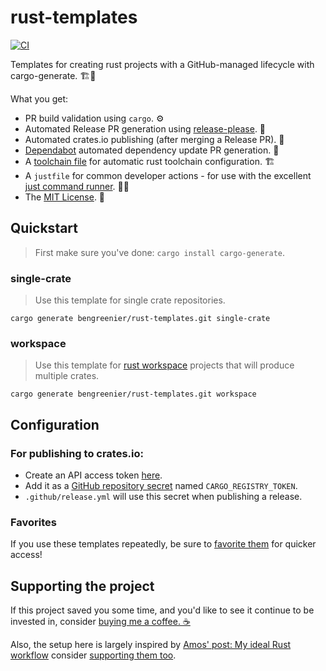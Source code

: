 # rust-templates

[![CI](https://github.com/bengreenier/rust-templates/actions/workflows/ci.yml/badge.svg)](https://github.com/bengreenier/rust-templates/actions/workflows/ci.yml)

Templates for creating rust projects with a GitHub-managed lifecycle with cargo-generate. 🏗️📃

What you get:

- PR build validation using `cargo`. ⚙️
- Automated Release PR generation using [release-please](https://github.com/googleapis/release-please). 🚢
- Automated crates.io publishing (after merging a Release PR). 🦀
- [Dependabot](https://docs.github.com/en/code-security/supply-chain-security/keeping-your-dependencies-updated-automatically/about-dependabot-version-updates) automated dependency update PR generation. 🎁
- A [toolchain file](https://rust-lang.github.io/rustup/overrides.html#the-toolchain-file) for automatic rust toolchain configuration. 🏗️
- A `justfile` for common developer actions - for use with the excellent [just command runner](https://github.com/casey/just). 🧑‍💻
- The [MIT License](https://mit-license.org/). 📝

## Quickstart

> First make sure you've done: `cargo install cargo-generate`.

### single-crate

> Use this template for single crate repositories.

```
cargo generate bengreenier/rust-templates.git single-crate
```

### workspace

> Use this template for [rust workspace](https://doc.rust-lang.org/cargo/reference/workspaces.html) projects that will produce multiple crates.

```
cargo generate bengreenier/rust-templates.git workspace
```

## Configuration

### For publishing to crates.io:

- Create an API access token [here](https://crates.io/me).
- Add it as a [GitHub repository secret](https://docs.github.com/en/actions/security-guides/encrypted-secrets#creating-encrypted-secrets-for-a-repository) named `CARGO_REGISTRY_TOKEN`.
- `.github/release.yml` will use this secret when publishing a release.

### Favorites

If you use these templates repeatedly, be sure to [favorite them](https://crates.io/crates/cargo-generate#favorites) for quicker access!

## Supporting the project

If this project saved you some time, and you'd like to see it continue to be invested in, consider [buying me a coffee. ☕](https://www.buymeacoffee.com/bengreenier)

Also, the setup here is largely inspired by [Amos' post: My ideal Rust workflow](https://fasterthanli.me/articles/my-ideal-rust-workflow) consider [supporting them too](https://www.patreon.com/fasterthanlime).
